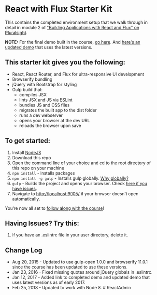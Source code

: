 # React with Flux Starter Kit

This contains the completed environment setup that we walk through in detail in module 2 of ["Building Applications with React and Flux" on Pluralsight](http://www.pluralsight.com/author/cory-house).

**NOTE:** For the final demo built in the course, [go here](https://github.com/coryhouse/react-flux-building-applications). 
And [here's an updated demo](https://github.com/coryhouse/react-flux-building-applications/pull/1) that uses the latest versions.

## This starter kit gives you the following:

- React, React Router, and Flux for ultra-responsive UI development  
- Browserify bundling  
- jQuery with Bootstrap for styling  
- Gulp build that:  
  - compiles JSX  
  - lints JSX and JS via ESLint  
  - bundles JS and CSS files  
  - migrates the built app to the dist folder  
  - runs a dev webserver  
  - opens your browser at the dev URL  
  - reloads the browser upon save  

## To get started: 

1. Install [NodeJS](http://www.nodejs.org)  
2. Download this repo 
3. Open the command line of your choice and cd to the root directory of this repo on your machine  
4. `npm install` - Installs packages
5. `npm install -g gulp` - Installs gulp globally. [Why globally?](http://stackoverflow.com/questions/22115400/why-do-we-need-to-install-gulp-globally-and-locally)
5. `gulp` - Builds the project and opens your browser. Check [here if you have issues](https://github.com/coryhouse/react-flux-starter-kit#having-issues-try-this).
6. Navigate to [http://localhost:9005/](http://localhost:9005/) if your browser doesn't open automatically.

You're now all set to [follow along with the course](http://www.pluralsight.com/author/cory-house)! 

## Having Issues? Try this:

1. If you have an .eslintrc file in your user directory, delete it.

## Change Log

* Aug 20, 2015 - Updated to use gulp-open 1.0.0 and browserify 11.0.1 since the course has been updated to use these versions.  
* Jan 23, 2016 - Fixed missing quotes around jQuery globals in .eslintrc.
* Jan 12, 2017 - Added link to completed demo and updated demo that uses latest versions as of early 2017.
* Feb 25, 2018 - Updated to work with Node 8.
#   R e a c t A d m i n  
 